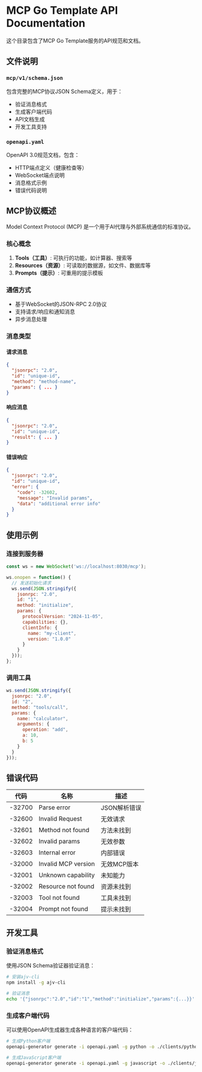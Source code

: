 # MCP Go Template API Documentation

这个目录包含了MCP Go Template服务的API规范和文档。

## 文件说明

### `mcp/v1/schema.json`
包含完整的MCP协议JSON Schema定义，用于：
- 验证消息格式
- 生成客户端代码
- API文档生成
- 开发工具支持

### `openapi.yaml`
OpenAPI 3.0规范文档，包含：
- HTTP端点定义（健康检查等）
- WebSocket端点说明
- 消息格式示例
- 错误代码说明

## MCP协议概述

Model Context Protocol (MCP) 是一个用于AI代理与外部系统通信的标准协议。

### 核心概念

1. **Tools（工具）**: 可执行的功能，如计算器、搜索等
2. **Resources（资源）**: 可读取的数据源，如文件、数据库等  
3. **Prompts（提示）**: 可重用的提示模板

### 通信方式

- 基于WebSocket的JSON-RPC 2.0协议
- 支持请求/响应和通知消息
- 异步消息处理

### 消息类型

#### 请求消息
```json
{
  "jsonrpc": "2.0",
  "id": "unique-id",
  "method": "method-name",
  "params": { ... }
}
```

#### 响应消息
```json
{
  "jsonrpc": "2.0", 
  "id": "unique-id",
  "result": { ... }
}
```

#### 错误响应
```json
{
  "jsonrpc": "2.0",
  "id": "unique-id", 
  "error": {
    "code": -32602,
    "message": "Invalid params",
    "data": "additional error info"
  }
}
```

## 使用示例

### 连接到服务器

```javascript
const ws = new WebSocket('ws://localhost:8030/mcp');

ws.onopen = function() {
  // 发送初始化请求
  ws.send(JSON.stringify({
    jsonrpc: "2.0",
    id: "1",
    method: "initialize", 
    params: {
      protocolVersion: "2024-11-05",
      capabilities: {},
      clientInfo: {
        name: "my-client",
        version: "1.0.0"
      }
    }
  }));
};
```

### 调用工具

```javascript
ws.send(JSON.stringify({
  jsonrpc: "2.0",
  id: "2",
  method: "tools/call",
  params: {
    name: "calculator",
    arguments: {
      operation: "add",
      a: 10,
      b: 5
    }
  }
}));
```

## 错误代码

| 代码 | 名称 | 描述 |
|------|------|------|
| -32700 | Parse error | JSON解析错误 |
| -32600 | Invalid Request | 无效请求 |
| -32601 | Method not found | 方法未找到 |
| -32602 | Invalid params | 无效参数 |
| -32603 | Internal error | 内部错误 |
| -32000 | Invalid MCP version | 无效MCP版本 |
| -32001 | Unknown capability | 未知能力 |
| -32002 | Resource not found | 资源未找到 |
| -32003 | Tool not found | 工具未找到 |
| -32004 | Prompt not found | 提示未找到 |

## 开发工具

### 验证消息格式

使用JSON Schema验证器验证消息：

```bash
# 安装ajv-cli
npm install -g ajv-cli

# 验证消息
echo '{"jsonrpc":"2.0","id":"1","method":"initialize","params":{...}}' | ajv validate -s mcp/v1/schema.json
```

### 生成客户端代码

可以使用OpenAPI生成器生成各种语言的客户端代码：

```bash
# 生成Python客户端
openapi-generator generate -i openapi.yaml -g python -o ./clients/python

# 生成JavaScript客户端  
openapi-generator generate -i openapi.yaml -g javascript -o ./clients/javascript
```